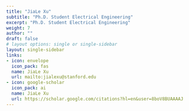 ```yaml
---
title: "JiaLe Xu"
subtitle: "Ph.D. Student Electrical Engineering"
excerpt: "Ph.D. Student Electrical Engineering"
weight: 7
author: ""
draft: false
# layout options: single or single-sidebar
layout: single-sidebar
links:
- icon: envelope
  icon_pack: fas
  name: JiaLe Xu
  url: mailto:jialexu@stanford.edu
- icon: google-scholar
  icon_pack: ai
  name: JiaLe Xu
  url: https://scholar.google.com/citations?hl=en&user=8boV8BUAAAAJ
---
```


